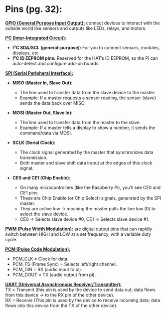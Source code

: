 # Pins (pg. 32):

<ins>**GPIO (General Purpose Input Output):**</ins> connect devices to interact with the outside world like sensors and outputs like LEDs, relays, and motors.

<ins>**I²C (Inter-Integrated Circuit):**</ins>

  - **I²C SDA/SCL (general-purpose):** For you to connect sensors, modules, displays, etc.
  - **I²C ID EEPROM pins:** Reserved for the HAT’s ID EEPROM, so the Pi can auto-detect and configure add-on boards.

<ins>**SPI (Serial Peripheral Interface):**</ins>

  - **MISO (Master In, Slave Out):**
    - The line used to transfer data from the slave device to the master.
    - Example: If a master requests a sensor reading, the sensor (slave) sends the data back over MISO.

  - **MOSI (Master Out, Slave In):**
    - The line used to transfer data from the master to the slave.
    - Example: If a master tells a display to show a number, it sends the command/data via MOSI.

  - **SCLK (Serial Clock):**
    - The clock signal generated by the master that synchronizes data transmission.
    - Both master and slave shift data in/out at the edges of this clock signal.

  - **CE0 and CE1 (Chip Enable):**
    - On many microcontrollers (like the Raspberry Pi), you’ll see CE0 and CE1 pins.
    - These are Chip Enable (or Chip Select) signals, generated by the SPI master.
    - They are active low → meaning the master pulls the line low (0) to select the slave device.
    - CE0 → Selects slave device #0, CE1 → Selects slave device #1. 

<ins>**PWM (Pulse Width Modulation):**</ins> are digital output pins that can rapidly switch between HIGH and LOW at a set frequency, with a variable duty cycle.

<ins>**PCM (Pulse Code Modulation):**</ins>
  - PCM_CLK = Clock for data.
  - PCM_FS (Frame Sync) = Selects left/right channel.
  - PCM_DIN = RX (audio input to pi).
  - PCM_DOUT = TX (audio output from pi). 

<ins>**UART (Universal Asynchronous Receiver/Transmitter):**</ins>\
  TX = Transmit (this pin is used by the device to send data out; data flows from this device → to the RX pin of the other device).\
  RX = Receive (This pin is used by the device to receive incoming data; data flows into this device from the TX of the other device).

